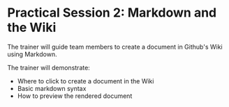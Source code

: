 Practical Session 2: Markdown and the Wiki
==========================================

The trainer will guide team members to create a document in Github's Wiki
using Markdown.

The trainer will demonstrate:

* Where to click to create a document in the Wiki
* Basic markdown syntax
* How to preview the rendered document
